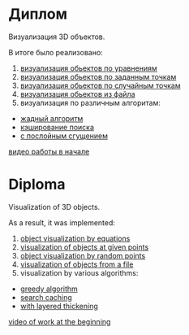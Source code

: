 # Диплом 
Визуализация 3D объектов.


В итоге было реализовано: 
1. [визуализация обьектов по уравнениям](https://github.com/ProshNad/diploma/blob/master/%D1%83%D1%80%D0%B0%D0%B2%D0%BD%D0%B5%D0%BD%D0%B8%D0%B5.mp4)
2. [визуализация обьектов по заданным точкам](https://github.com/ProshNad/diploma/blob/master/%D0%B8%D0%B7%20%D0%B7%D0%B0%D0%B4%D0%B0%D0%BD%D0%BD%D1%8Bx.mp4)
3. [визуализация обьектов по случайным точкам](https://github.com/ProshNad/diploma/blob/master/%D0%B8%D0%B7%20%D1%81%D0%BB%D1%83%D1%87%D0%B0%D0%B9%D0%BD%D1%8B%D1%85.mp4)
4. [визуализация обьектов из файла](https://github.com/ProshNad/diploma/blob/master/%D0%B8%D0%B7%20%D1%84%D0%B0%D0%B9%D0%BB%D0%B0.mp4)
5. визуализация по различным алгоритам:
- [жадный алгоритм](https://github.com/ProshNad/diploma/blob/master/%D0%B6%D0%B0%D0%B4%D0%BD%D0%B0%D1%8F%20%D1%82%D1%80%D0%B8%D0%B0%D0%BD%D0%B3%D1%83%D0%BB%D1%8F%D1%86%D0%B8%D1%8F.mp4)
- [кэширование поиска](https://github.com/ProshNad/diploma/blob/master/%D0%BA%D1%8D%D1%88%D0%B8%D1%80%D0%BE%D0%B2%D0%B0%D0%BD%D0%B8%D0%B5%20%D0%BF%D0%BE%D0%B8%D1%81%D0%BA%D0%B0.mp4)
- [с послойным сгущением](https://github.com/ProshNad/diploma/blob/master/%D1%81%20%D0%BF%D0%BE%D1%81%D0%BB%D0%BE%D0%B9%D0%BD%D1%8B%D0%BC%20%D1%81%D0%B3%D1%83%D1%89%D0%B5%D0%BD%D0%B8%D0%B5%D0%BC.mp4)

[видео работы в начале](https://github.com/ProshNad/diploma/blob/master/vokoscreen-2021-04-06_18-50-12.mp4)

# Diploma

Visualization of 3D objects.


As a result, it was implemented:
1. [object visualization by equations](https://github.com/ProshNad/diploma/blob/master/%D1%83%D1%80%D0%B0%D0%B2%D0%BD%D0%B5%D0%BD%D0%B8%D0%B5.mp4)
2. [visualization of objects at given points](https://github.com/ProshNad/diploma/blob/master/%D0%B8%D0%B7%20%D0%B7%D0%B0%D0%B4%D0%B0%D0%BD%D0%BD%D1%8Bx.mp4)
3. [object visualization by random points](https://github.com/ProshNad/diploma/blob/master/%D0%B8%D0%B7%20%D1%81%D0%BB%D1%83%D1%87%D0%B0%D0%B9%D0%BD%D1%8B%D1%85.mp4)
4. [visualization of objects from a file](https://github.com/ProshNad/diploma/blob/master/%D0%B8%D0%B7%20%D1%84%D0%B0%D0%B9%D0%BB%D0%B0.mp4)
5. visualization by various algorithms:
- [greedy algorithm](https://github.com/ProshNad/diploma/blob/master/%D0%B6%D0%B0%D0%B4%D0%BD%D0%B0%D1%8F%20%D1%82%D1%80%D0%B8%D0%B0%D0%BD%D0%B3%D1%83%D0%BB%D1%8F%D1%86%D0%B8%D1%8F.mp4)
- [search caching](https://github.com/ProshNad/diploma/blob/master/%D0%BA%D1%8D%D1%88%D0%B8%D1%80%D0%BE%D0%B2%D0%B0%D0%BD%D0%B8%D0%B5%20%D0%BF%D0%BE%D0%B8%D1%81%D0%BA%D0%B0.mp4)
- [with layered thickening](https://github.com/ProshNad/diploma/blob/master/%D1%81%20%D0%BF%D0%BE%D1%81%D0%BB%D0%BE%D0%B9%D0%BD%D1%8B%D0%BC%20%D1%81%D0%B3%D1%83%D1%89%D0%B5%D0%BD%D0%B8%D0%B5%D0%BC.mp4)

[video of work at the beginning](https://github.com/ProshNad/diploma/blob/master/vokoscreen-2021-04-06_18-50-12.mp4)
